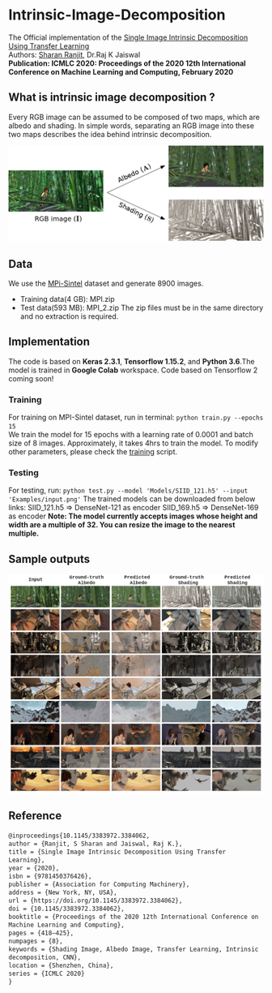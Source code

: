 # Intrinsic-Image-Decomposition
The Official implementation of the [Single Image Intrinsic Decomposition Using Transfer Learning](https://dl.acm.org/doi/abs/10.1145/3383972.3384062)  
Authors: [Sharan Ranjit](https://github.com/Sharanranjit/), Dr.Raj K Jaiswal  
**Publication: ICMLC 2020: Proceedings of the 2020 12th International Conference on Machine Learning and Computing, February 2020** 

## What is intrinsic image decomposition ?
Every RGB image can be assumed to be composed of two maps, which are albedo and shading. In simple words, separating an RGB image into these two maps describes the idea behind intrinsic decomposition.

![alt text](https://github.com/Sharanranjit/Intrinsic-Image-Decomposition/blob/master/demo.png "Demonstration of IID")

## Data
We use the [MPi-Sintel](http://sintel.is.tue.mpg.de/) dataset and generate 8900 images. 
* Training data(4 GB): MPI.zip 
* Test data(593 MB): MPI_2.zip 
The zip files must be in the same directory and no extraction is required. 

## Implementation 
The code is based on **Keras 2.3.1**, **Tensorflow 1.15.2**, and **Python 3.6**.The model is trained in **Google Colab** workspace. Code based on Tensorflow 2 coming soon!

### Training
For training on MPI-Sintel dataset, run in terminal: ``` python train.py --epochs 15 ```  
We train the model for 15 epochs with a learning rate of 0.0001 and batch size of 8 images. Approximately, it takes 4hrs to train the model. To modify other parameters, please check the [training](https://github.com/Sharanranjit/Intrinsic-Image-Decomposition/blob/master/train.py) script.

### Testing
For testing, run: ``` python test.py --model 'Models/SIID_121.h5' --input 'Examples/input.png' ``` 
The trained models can be downloaded from below links: 
SIID_121.h5 => DenseNet-121 as encoder 
SIID_169.h5 => DenseNet-169 as encoder 
**Note: The model currently accepts images whose height and width are a multiple of 32. You can resize the image 
to the nearest multiple.**

## Sample outputs 
![alt text](https://github.com/Sharanranjit/Intrinsic-Image-Decomposition/blob/master/Examples/comb_outs.png "Sample outputs")

## Reference
``` 
@inproceedings{10.1145/3383972.3384062,
author = {Ranjit, S Sharan and Jaiswal, Raj K.},
title = {Single Image Intrinsic Decomposition Using Transfer Learning},
year = {2020},
isbn = {9781450376426},
publisher = {Association for Computing Machinery},
address = {New York, NY, USA},
url = {https://doi.org/10.1145/3383972.3384062},
doi = {10.1145/3383972.3384062},
booktitle = {Proceedings of the 2020 12th International Conference on Machine Learning and Computing},
pages = {418–425},
numpages = {8},
keywords = {Shading Image, Albedo Image, Transfer Learning, Intrinsic decomposition, CNN},
location = {Shenzhen, China},
series = {ICMLC 2020}
}
```  
